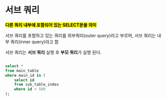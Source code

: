 # 서브 쿼리
<mark>**다른 쿼리 내부에 포함되어 있는 SELECT문을 의미**</mark>

서브 쿼리를 포함하고 있는 쿼리를 외부쿼리(outer query)라고 부르며, 서브 쿼리는 내부 쿼리(inner query)라고 함

서브 쿼리는 **서브 쿼리** 실행 후 **부모 쿼리**가 실행 된다.

```sql

select *
from main_table
where main_id in (
    select id
    from sub_table_index
    where id < 500
);

```
